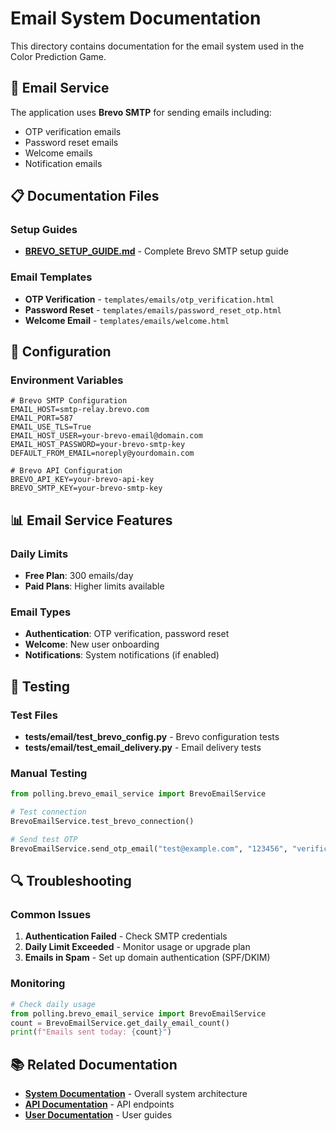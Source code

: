 # Email System Documentation

This directory contains documentation for the email system used in the Color Prediction Game.

## 📧 Email Service

The application uses **Brevo SMTP** for sending emails including:
- OTP verification emails
- Password reset emails  
- Welcome emails
- Notification emails

## 📋 Documentation Files

### Setup Guides
- **[BREVO_SETUP_GUIDE.md](./BREVO_SETUP_GUIDE.md)** - Complete Brevo SMTP setup guide

### Email Templates
- **OTP Verification** - `templates/emails/otp_verification.html`
- **Password Reset** - `templates/emails/password_reset_otp.html`
- **Welcome Email** - `templates/emails/welcome.html`

## 🔧 Configuration

### Environment Variables
```env
# Brevo SMTP Configuration
EMAIL_HOST=smtp-relay.brevo.com
EMAIL_PORT=587
EMAIL_USE_TLS=True
EMAIL_HOST_USER=your-brevo-email@domain.com
EMAIL_HOST_PASSWORD=your-brevo-smtp-key
DEFAULT_FROM_EMAIL=noreply@yourdomain.com

# Brevo API Configuration
BREVO_API_KEY=your-brevo-api-key
BREVO_SMTP_KEY=your-brevo-smtp-key
```

## 📊 Email Service Features

### Daily Limits
- **Free Plan**: 300 emails/day
- **Paid Plans**: Higher limits available

### Email Types
- **Authentication**: OTP verification, password reset
- **Welcome**: New user onboarding
- **Notifications**: System notifications (if enabled)

## 🧪 Testing

### Test Files
- **tests/email/test_brevo_config.py** - Brevo configuration tests
- **tests/email/test_email_delivery.py** - Email delivery tests

### Manual Testing
```python
from polling.brevo_email_service import BrevoEmailService

# Test connection
BrevoEmailService.test_brevo_connection()

# Send test OTP
BrevoEmailService.send_otp_email("test@example.com", "123456", "verification")
```

## 🔍 Troubleshooting

### Common Issues
1. **Authentication Failed** - Check SMTP credentials
2. **Daily Limit Exceeded** - Monitor usage or upgrade plan
3. **Emails in Spam** - Set up domain authentication (SPF/DKIM)

### Monitoring
```python
# Check daily usage
from polling.brevo_email_service import BrevoEmailService
count = BrevoEmailService.get_daily_email_count()
print(f"Emails sent today: {count}")
```

## 📚 Related Documentation

- **[System Documentation](../system/)** - Overall system architecture
- **[API Documentation](../api/)** - API endpoints
- **[User Documentation](../user/)** - User guides
